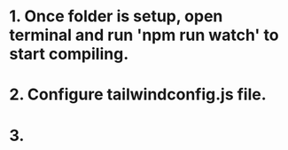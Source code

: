 # 1. Once folder is setup, open terminal and run 'npm run watch' to start compiling.

# 2. Configure tailwindconfig.js file.

# 3.
